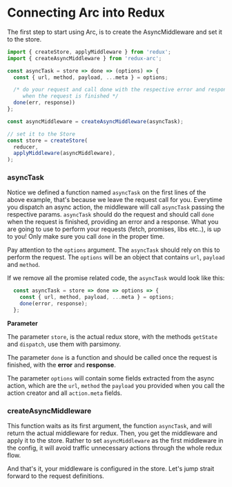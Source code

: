 # Connecting Arc into Redux

The first step to start using Arc, is to create the AsyncMiddleware and set it to the store.


```js
import { createStore, applyMiddleware } from 'redux';
import { createAsyncMiddleware } from 'redux-arc';

const asyncTask = store => done => (options) => {
  const { url, method, payload, ...meta } = options;

  /* do your request and call done with the respective error and response
     when the request is finished */
  done(err, response))
};

const asyncMiddleware = createAsyncMiddleware(asyncTask);

// set it to the Store
const store = createStore(
  reducer,
  applyMiddleware(asyncMiddleware),
);
```

### asyncTask
Notice we defined a function named `asyncTask` on the first lines of the above example, that's because we leave the request call for you. Everytime you dispatch an async action, the middleware will call `asyncTask` passing the respective params. `asyncTask` should do the request and should call `done` when the request is finished, providing an error and a response. What you are going to use to perform your requests (fetch, promises, libs etc..), is up to you! Only make sure you call `done` in the proper time.

Pay attention to the `options` argument. The `asyncTask` should rely on this to perform the request. The `options` will be an object that contains `url`, `payload` and `method`.

If we remove all the promise related code, the `asyncTask` would look like this:

```js
  const asyncTask = store => done => options => {
    const { url, method, payload, ...meta } = options;
    done(error, response);
  };
```

**Parameter**

The parameter `store`, is the actual redux store, with the methods `getState` and `dispatch`, use them with parsimony.

The parameter `done` is a function and should be called once the request is finished, with the **error** and **response**.

The parameter `options` will contain some fields extracted from the async action, which are the `url`, `method` the `payload` you provided when you call the action creator and all `action.meta` fields.

### createAsyncMiddleware
This function waits as its first argument, the function `asyncTask`, and will return the actual middleware for redux. Then, you get the middleware and apply it to the store. Rather to set `asyncMiddleware` as the first middleware in the config, it will avoid traffic unnecessary  actions through the whole redux flow.

And that's it, your middleware is configured in the store. Let's jump strait forward to the request definitions.

